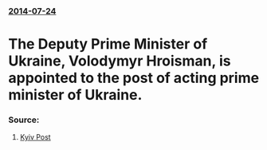 ### [2014-07-24](/news/2014/07/24/index.md)

# The Deputy Prime Minister of Ukraine,  Volodymyr Hroisman, is appointed to the post of acting prime minister of Ukraine. 




### Source:

1. [Kyiv Post](http://www.kyivpost.com/content/ukraine/hroisman-appointed-ukraines-acting-prime-minister-357806.html)
